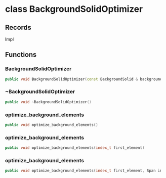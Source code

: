 # class BackgroundSolidOptimizer


## Records

Impl



## Functions

### BackgroundSolidOptimizer

```cpp
public void BackgroundSolidOptimizer(const BackgroundSolid & background, BackgroundSolidModifier & modifier)
```


### ~BackgroundSolidOptimizer

```cpp
public void ~BackgroundSolidOptimizer()
```


### optimize_background_elements

```cpp
public void optimize_background_elements()
```


### optimize_background_elements

```cpp
public void optimize_background_elements(index_t first_element)
```


### optimize_background_elements

```cpp
public void optimize_background_elements(index_t first_element, Span immuable_vertices)
```




